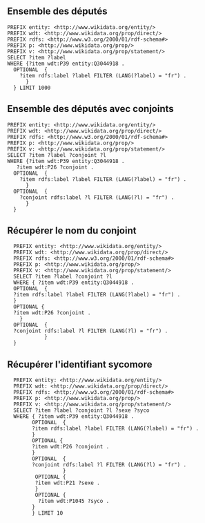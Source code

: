 
## Ensemble des députés

    PREFIX entity: <http://www.wikidata.org/entity/>
    PREFIX wdt: <http://www.wikidata.org/prop/direct/>
    PREFIX rdfs: <http://www.w3.org/2000/01/rdf-schema#>
    PREFIX p: <http://www.wikidata.org/prop/>  
    PREFIX v: <http://www.wikidata.org/prop/statement/>  
    SELECT ?item ?label
    WHERE {?item wdt:P39 entity:Q3044918 .
      OPTIONAL  {  
        ?item rdfs:label ?label FILTER (LANG(?label) = "fr") .
          }
      } LIMIT 1000

## Ensemble des députés avec conjoints

    PREFIX entity: <http://www.wikidata.org/entity/>
    PREFIX wdt: <http://www.wikidata.org/prop/direct/>
    PREFIX rdfs: <http://www.w3.org/2000/01/rdf-schema#>
    PREFIX p: <http://www.wikidata.org/prop/>  
    PREFIX v: <http://www.wikidata.org/prop/statement/>  
    SELECT ?item ?label ?conjoint ?l
    WHERE {?item wdt:P39 entity:Q3044918 .
	   ?item wdt:P26 ?conjoint .
      OPTIONAL  {  
        ?item rdfs:label ?label FILTER (LANG(?label) = "fr") .
          }
      OPTIONAL  {  
        ?conjoint rdfs:label ?l FILTER (LANG(?l) = "fr") .
          }
      }

## Récupérer le nom du conjoint

      PREFIX entity: <http://www.wikidata.org/entity/>
      PREFIX wdt: <http://www.wikidata.org/prop/direct/>
      PREFIX rdfs: <http://www.w3.org/2000/01/rdf-schema#>
      PREFIX p: <http://www.wikidata.org/prop/>  
      PREFIX v: <http://www.wikidata.org/prop/statement/>  
      SELECT ?item ?label ?conjoint ?l
      WHERE { ?item wdt:P39 entity:Q3044918 .
      OPTIONAL  {  
      ?item rdfs:label ?label FILTER (LANG(?label) = "fr") .
      }
      OPTIONAL {
      ?item wdt:P26 ?conjoint .  
        }
      OPTIONAL  {  
      ?conjoint rdfs:label ?l FILTER (LANG(?l) = "fr") .
                }
      }


## Récupérer l'identifiant sycomore

      PREFIX entity: <http://www.wikidata.org/entity/>
      PREFIX wdt: <http://www.wikidata.org/prop/direct/>
      PREFIX rdfs: <http://www.w3.org/2000/01/rdf-schema#>
      PREFIX p: <http://www.wikidata.org/prop/>  
      PREFIX v: <http://www.wikidata.org/prop/statement/>  
      SELECT ?item ?label ?conjoint ?l ?sexe ?syco
      WHERE { ?item wdt:P39 entity:Q3044918 .
            OPTIONAL  {  
            ?item rdfs:label ?label FILTER (LANG(?label) = "fr") .
            }
            OPTIONAL {
            ?item wdt:P26 ?conjoint .  
            }
            OPTIONAL  {  
            ?conjoint rdfs:label ?l FILTER (LANG(?l) = "fr") .
                      }
             OPTIONAL {
             ?item wdt:P21 ?sexe .
             }
             OPTIONAL {
              ?item wdt:P1045 ?syco .
      		}
            } LIMIT 10
